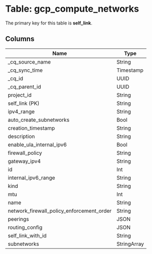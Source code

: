# Table: gcp_compute_networks

The primary key for this table is **self_link**.

## Columns

| Name          | Type          |
| ------------- | ------------- |
|_cq_source_name|String|
|_cq_sync_time|Timestamp|
|_cq_id|UUID|
|_cq_parent_id|UUID|
|project_id|String|
|self_link (PK)|String|
|ipv4_range|String|
|auto_create_subnetworks|Bool|
|creation_timestamp|String|
|description|String|
|enable_ula_internal_ipv6|Bool|
|firewall_policy|String|
|gateway_ipv4|String|
|id|Int|
|internal_ipv6_range|String|
|kind|String|
|mtu|Int|
|name|String|
|network_firewall_policy_enforcement_order|String|
|peerings|JSON|
|routing_config|JSON|
|self_link_with_id|String|
|subnetworks|StringArray|